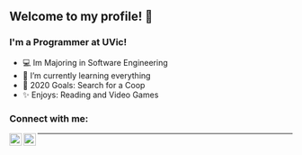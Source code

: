 ## Welcome to my profile! 👋

### I'm a Programmer at UVic!

- 💻 Im Majoring in Software Engineering
- 🙋 I’m currently learning everything 
- 🥅 2020 Goals: Search for a Coop
- ✨ Enjoys: Reading and Video Games

### Connect with me:

[<img align="left" alt="codeSTACKr | LinkedIn" width="22px" src="https://cdn.jsdelivr.net/npm/simple-icons@v3/icons/linkedin.svg" />][linkedin]
[<img align="left" alt="codeSTACKr | Instagram" width="22px" src="https://cdn.jsdelivr.net/npm/simple-icons@v3/icons/instagram.svg" />][instagram]


---

[instagram]: https://www.instagram.com/alexwholland/
[linkedin]: https://www.linkedin.com/in/alex-holland-a366891aa/

